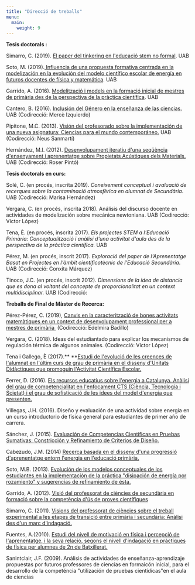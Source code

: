 ```yaml
---
title: "Direcció de treballs"
menu:
  main:
    weight: 9
---
```

**Tesis doctorals :**

Simarro, C. (2019). [El paper del tinkering en l'educació stem no
formal](http://hdl.handle.net/10803/667284). UAB

Soto, M. (2019).[ Influencia de una propuesta formativa centrada en la
modelización en la evolución del modelo científico escolar de energía en
futuros docentes de física y
matemática](http://http://hdl.handle.net/10803/667161). UAB

Garrido, A. (2016). [Modelització i models en la formació inicial de
mestres de primària des de la perspectiva de la pràctica
científica](https://www.tdx.cat/handle/10803/399837). UAB

Cantero, B. (2016). [Inclusión del Género en la enseñanza de las
ciencias.](http://www.tesisenred.net/bitstream/handle/10803/385843/bcr1de1.pdf?sequence=1)
UAB (Codirecció: Mercè Izquierdo)

Pipitone, M.C. (2013). [Visión del profesorado sobre la implementación
de una nueva asignatura: Ciencias para el mundo
contemporáneo.](http://www.tdx.cat/handle/10803/123208) UAB (Codirecció:
Neus Sanmartí)

Hernández, M.I. (2012). [Desenvolupament iteratiu d'una seqüència
d'ensenyament i aprenentatge sobre Propietats Acústiques dels
Materials.](http://www.tdx.cat/handle/10803/117674) UAB (Codirecció:
Roser Pintó)



**Tesis doctorals en curs:**

Solé, C. (en procés, inscrita 2019). *Coneixement conceptual i avaluació
de recerques sobre la contaminació atmosfèrica en alumnat de
Secundària*. UAB (Codirecció: Marisa Hernández)

Vergara, C. (en procés, inscrita 2018). Análisis del discurso docente en
actividades de modelización sobre mecánica newtoniana. UAB (Codirecció:
Víctor López)

Tena, È. (en procés, inscrita 2017). *Els projectes STEM a l'Educació
Primària: Conceptualització i anàlisi d'una activitat d'aula des de la
perspectiva de la pràctica científica.* UAB

Pérez, M. (en procés, inscrit 2017). *Exploració del paper de
l'Aprenentatge Basat en Projectes en l'àmbit cientificotècnic de
l'Educació Secundària*. UAB (Codirecció: Conxita Márquez)

Tinoco, J.C. (en procés, inscrit 2012). *Dimensions de la idea de
distancia que es dona al voltant del concepte de proporcionalitat en un
context multidisciplinar.* UAB (Codirecció:



**Treballs de Final de Màster de Recerca:**

Pérez-Pérez, C. (2019), [Canvis en la caracterització de bones
activitats matemàtiques en un context de desenvolupament professional
per a mestres de primària ](https://ddd.uab.cat/record/226855?ln=ca)
(Codirecció: Edelmira Badillo)

Vergara, C. (2018). Ideas del estudiantado para explicar los mecanismos
de regulación térmica de algunos animales. (Codirecció: Víctor López)

Tena i Gallego, È (2017).** **[Estudi de l'evolució de les creences de
l'alumnat en l'últim curs de grau de primària en el disseny d'Unitats
Didàctiques que promoguin l'Activitat Científica
Escolar.](https://ddd.uab.cat/record/188354)

Ferrer, D. (2016). [Els recursos educatius sobre l\'energia a Catalunya.
Anàlisi del grau de competencialitat en l\'enfocament CTS (Ciència,
Tecnología i Scietat) i el grau de sofisticació de les idees del model
d\'energia que presenten.](http://ddd.uab.cat/record/165842)

Villegas, J.H. (2016). Diseño y evaluación de una actividad sobre
energía en un curso introductorio de física general para estudiantes de
primer año de carrera.

Sánchez, J. (2015). [Evaluación de Competencias Científicas en Pruebas
Sumativas: Constricción y Refinamiento de Criterios de
Diseño.](http://www.uab.cat/servlet/BlobServer?blobtable=Document&blobcol=urldocument&blobheader=application/pdf&blobkey=id&blobwhere=1345695703808&blobnocache=true)

Cabezudo, J.M. (2014) [Recerca basada en el disseny d\'una progressió
d\'aprenentatge entorn l\'energia en l\'educació
primària.](http://www.uab.cat/servlet/BlobServer?blobtable=Document&blobcol=urldocument&blobheader=application/pdf&blobkey=id&blobwhere=1345683642847&blobnocache=true)

Soto, M.B. (2013). [Evolución de los modelos conceptuales de los
estudiantes en la implementación de la práctica \"disipación de energía
por rozamiento\" y sugerencias de refinamiento de
ésta.](http://www.uab.cat/servlet/BlobServer?blobtable=Document&blobcol=urldocument&blobheader=application/pdf&blobkey=id&blobwhere=1345662291123)

Garrido, A. (2012). [Visió del professorat de ciències de secundària en
formació sobre la competència d\'ús de proves
científiques](https://ddd.uab.cat/record/151173?ln=ca)

Simarro, C. (2011). [Visions del professorat de ciències sobre el
treball experimental a les etapes de transició entre primària i
secundària: Anàlisi des d\'un marc
d\'indagació.](https://ddd.uab.cat/record/151166?ln=ca)

Fuentes, A.(2010). [Estudi del nivell de motivació en física i percepció
de l\'aprenentatge, i la seva relació, segons el nivell d\'indagació en
pràctiques de física per alumnes de 2n de
Batxillerat.](http://www.uab.cat/servlet/BlobServer?blobtable=Document&blobcol=urldocument&blobheader=application/pdf&blobkey=id&blobwhere=1331797232100&blobnocache=true)

Sanintclair, J.F. (2009). Análisis de actividades de
enseñanza-aprendizaje propuestas por futuros professores de ciencias en
formaicón inicial, para el desarrollo de la competéncia \"utilización de
pruebas cientídicas\"en el aula de ciencias
